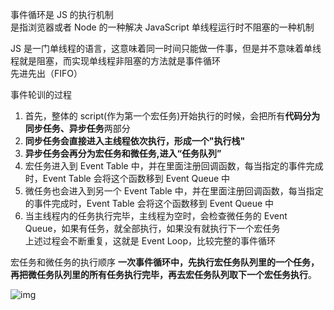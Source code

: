 事件循环是 JS 的执行机制  
是指浏览器或者 Node 的一种解决 JavaScript 单线程运行时不阻塞的一种机制

JS 是一门单线程的语言，这意味着同一时间只能做一件事，但是并不意味着单线程就是阻塞，而实现单线程非阻塞的方法就是事件循环  
先进先出（FIFO）

事件轮训的过程

1. 首先，整体的 script(作为第一个宏任务)开始执行的时候，会把所有**代码分为同步任务、异步任务**两部分
2. **同步任务会直接进入主线程依次执行，形成一个"执行栈"**
3. **异步任务会再分为宏任务和微任务,进入“任务队列”**
4. 宏任务进入到 Event Table 中，并在里面注册回调函数，每当指定的事件完成时，Event Table 会将这个函数移到 Event Queue 中
5. 微任务也会进入到另一个 Event Table 中，并在里面注册回调函数，每当指定的事件完成时，Event Table 会将这个函数移到 Event Queue 中
6. 当主线程内的任务执行完毕，主线程为空时，会检查微任务的 Event Queue，如果有任务，就全部执行，如果没有就执行下一个宏任务  
   上述过程会不断重复，这就是 Event Loop，比较完整的事件循环

宏任务和微任务的执行顺序
**一次事件循环中，先执行宏任务队列里的一个任务，再把微任务队列里的所有任务执行完毕，再去宏任务队列取下一个宏任务执行**。

![img](https://p1-jj.byteimg.com/tos-cn-i-t2oaga2asx/gold-user-assets/2020/1/18/16fb7ae3b678f1ea~tplv-t2oaga2asx-jj-mark:3024:0:0:0:q75.awebp)
